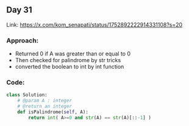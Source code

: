 ## Day 31

Link: https://x.com/kom_senapati/status/1752892222914331108?s=20

### Approach:

- Returned 0  if A was greater than or equal to 0
- Then checked for palindrome by str tricks
- converted the boolean to int by int function

### Code:

```py
class Solution:
	# @param A : integer
	# @return an integer
	def isPalindrome(self, A):
        return int( A>=0 and str(A) == str(A)[::-1] )
```
